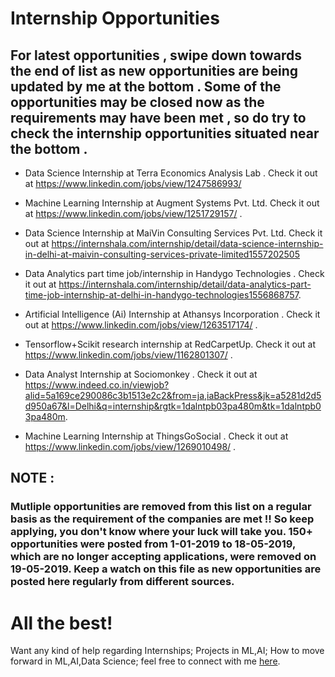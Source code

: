 # Internship Opportunities

## For latest opportunities , swipe down towards the end of list as new opportunities are being updated by me at the bottom . Some of the opportunities may be closed now as the requirements may have been met , so do try to check the internship opportunities situated near the bottom .

- Data Science Internship at Terra Economics Analysis Lab . Check it out at https://www.linkedin.com/jobs/view/1247586993/

- Machine Learning Internship at Augment Systems Pvt. Ltd. Check it out at https://www.linkedin.com/jobs/view/1251729157/ .

- Data Science Internship at MaiVin Consulting Services Pvt. Ltd. Check it out at https://internshala.com/internship/detail/data-science-internship-in-delhi-at-maivin-consulting-services-private-limited1557202505

- Data Analytics part time job/internship in Handygo Technologies . Check it out at https://internshala.com/internship/detail/data-analytics-part-time-job-internship-at-delhi-in-handygo-technologies1556868757.

- Artificial Intelligence (Ai) Internship at Athansys Incorporation . Check it out at https://www.linkedin.com/jobs/view/1263517174/ .

- Tensorflow+Scikit research internship at RedCarpetUp. Check it out at https://www.linkedin.com/jobs/view/1162801307/ .

- Data Analyst Internship at Sociomonkey . Check it out at https://www.indeed.co.in/viewjob?alid=5a169ce290086c3b1513e2c2&from=ja,iaBackPress&jk=a5281d2d5d950a67&l=Delhi&q=internship&rgtk=1dalntpb03pa480m&tk=1dalntpb03pa480m.

- Machine Learning Internship at ThingsGoSocial . Check it out at https://www.linkedin.com/jobs/view/1269010498/ .


## NOTE : 
### Mutliple opportunities are removed from this list on a regular basis as the requirement of the companies are met !! So keep applying, you don't know where your luck will take you. 150+ opportunities were posted from 1-01-2019 to 18-05-2019, which are no longer accepting applications, were removed on 19-05-2019. Keep a watch on this file as new opportunities are posted here regularly from different sources.

# All the best!

Want any kind of help regarding Internships; Projects in ML,AI; How to move forward in ML,AI,Data Science; feel free to connect with me [here](https://ayonroy.ml/contact).
